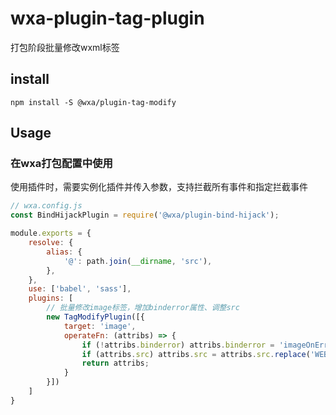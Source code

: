 # wxa-plugin-tag-plugin

打包阶段批量修改wxml标签

## install
```
npm install -S @wxa/plugin-tag-modify
```


## Usage
### 在wxa打包配置中使用
使用插件时，需要实例化插件并传入参数，支持拦截所有事件和指定拦截事件
```javascript
// wxa.config.js
const BindHijackPlugin = require('@wxa/plugin-bind-hijack');

module.exports = {
    resolve: {
        alias: {
            '@': path.join(__dirname, 'src'),
        },
    },
    use: ['babel', 'sass'],
    plugins: [
        // 批量修改image标签，增加binderror属性、调整src
        new TagModifyPlugin([{
            target: 'image',
            operateFn: (attribs) => {
                if (!attribs.binderror) attribs.binderror = 'imageOnError';
                if (attribs.src) attribs.src = attribs.src.replace('WEB_STATIC_URL', '{{CDNBaseUrl}}');
                return attribs;
            }
        }])
    ]
}
```
